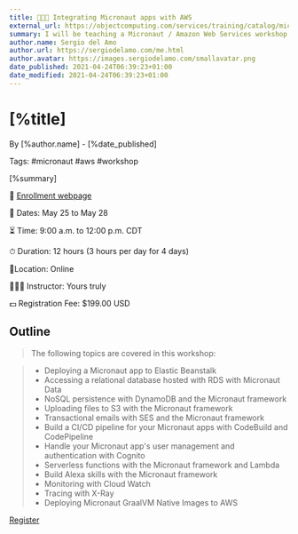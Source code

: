 ```yaml
---
title: 👨🏻‍🏫 Integrating Micronaut apps with AWS
external_url: https://objectcomputing.com/services/training/catalog/micronaut-training/micronaut-aws-integration
summary: I will be teaching a Micronaut / Amazon Web Services workshop at the end of May. 
author.name: Sergio del Amo
author.url: https://sergiodelamo.com/me.html
author.avatar: https://images.sergiodelamo.com/smallavatar.png 
date_published: 2021-04-24T06:39:23+01:00
date_modified: 2021-04-24T06:39:23+01:00
---
```


# [%title]

By [%author.name] - [%date_published]

Tags: #micronaut #aws #workshop

[%summary]

🔗 [Enrollment webpage]([%external_url])

📅 Dates: May 25 to May 28

⏳ Time: 9:00 a.m. to 12:00 p.m. CDT

⏱ Duration: 12 hours (3 hours per day for 4 days)

📍Location: Online

👨🏻‍🏫 Instructor: Yours truly

💵 Registration Fee: $199.00 USD

## Outline

> The following topics are covered in this workshop:

> - Deploying a Micronaut app to Elastic Beanstalk
> - Accessing a relational database hosted with RDS with Micronaut Data
> - NoSQL persistence with DynamoDB and the Micronaut framework
> - Uploading files to S3 with the Micronaut framework
> - Transactional emails with SES and the Micronaut framework
> - Build a CI/CD pipeline for your Micronaut apps with CodeBuild and CodePipeline
> - Handle your Micronaut app's user management and authentication with Cognito
> - Serverless functions with the Micronaut framework and Lambda
> - Build Alexa skills with the Micronaut framework
> - Monitoring with Cloud Watch
> - Tracing with X-Ray
> - Deploying Micronaut GraalVM Native Images to AWS

[Register]([%external_url])


